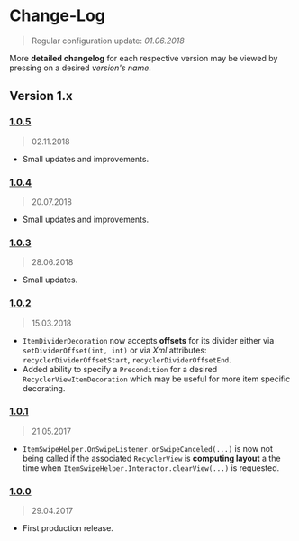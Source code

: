 Change-Log
===============
> Regular configuration update: _01.06.2018_

More **detailed changelog** for each respective version may be viewed by pressing on a desired _version's name_.

## Version 1.x ##

### [1.0.5](https://github.com/universum-studios/android_recycler/releases/tag/v1.0.5) ###
> 02.11.2018

- Small updates and improvements.

### [1.0.4](https://github.com/universum-studios/android_recycler/releases/tag/v1.0.4) ###
> 20.07.2018

- Small updates and improvements.

### [1.0.3](https://github.com/universum-studios/android_recycler/releases/tag/v1.0.3) ###
> 28.06.2018

- Small updates.

### [1.0.2](https://github.com/universum-studios/android_recycler/releases/tag/v1.0.2) ###
> 15.03.2018

- `ItemDividerDecoration` now accepts **offsets** for its divider either via `setDividerOffset(int, int)`
  or via _Xml_ attributes: `recyclerDividerOffsetStart`, `recyclerDividerOffsetEnd`.
- Added ability to specify a `Precondition` for a desired `RecyclerViewItemDecoration` which may be
  useful for more item specific decorating.

### [1.0.1](https://github.com/universum-studios/android_recycler/releases/tag/v1.0.1) ###
> 21.05.2017

- `ItemSwipeHelper.OnSwipeListener.onSwipeCanceled(...)` is now not being called if the associated
  `RecyclerView` is **computing layout** a the time when `ItemSwipeHelper.Interactor.clearView(...)`
  is requested.

### [1.0.0](https://github.com/universum-studios/android_recycler/releases/tag/v1.0.0) ###
> 29.04.2017

- First production release.